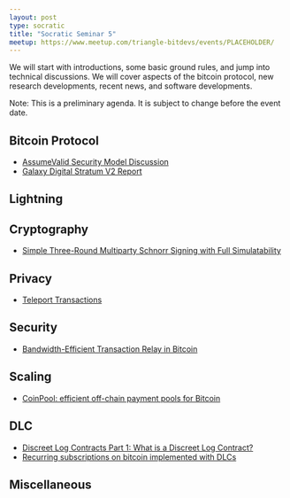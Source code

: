 ```yaml
---
layout: post
type: socratic
title: "Socratic Seminar 5"
meetup: https://www.meetup.com/triangle-bitdevs/events/PLACEHOLDER/
---
```


We will start with introductions, some basic ground rules, and jump into
technical discussions. We will cover aspects of the bitcoin protocol, new 
research developments, recent news, and software developments.

Note: This is a preliminary agenda. It is subject to change before the event date.


## Bitcoin Protocol


- [AssumeValid Security Model Discussion](https://bitcoin.stackexchange.com/questions/88652/does-assumevalid-lower-the-security-of-bitcoin)
- [Galaxy Digital Stratum V2 Report](https://braiins.com/blog/galaxy-stratum-v2-report-bitcoin-mining)


## Lightning




## Cryptography


- [Simple Three-Round Multiparty Schnorr Signing with Full Simulatability](https://eprint.iacr.org/2022/374.pdf)


## Privacy


- [Teleport Transactions](https://github.com/bitcoin-teleport/teleport-transactions)


## Security


- [Bandwidth-Efficient Transaction Relay in Bitcoin](https://arxiv.org/pdf/1905.10518v2.pdf)


## Scaling


- [CoinPool: efficient off-chain payment pools for Bitcoin](https://coinpool.dev/v0.1.pdf)


## DLC


- [Discreet Log Contracts Part 1: What is a Discreet Log Contract?](https://suredbits.com/discreet-log-contracts-part-1-what-is-a-discreet-log-contract/)
- [Recurring subscriptions on bitcoin implemented with DLCs](https://suredbits.com/recurring-subscriptions-on-bitcoin-implemented-with-dlcs/)


## Miscellaneous



